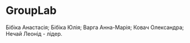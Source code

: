 # GroupLab
Бібіка Анастасія;
Бібіка Юлія;
Варга Анна-Марія;
Ковач Олександра;
Нечай Леонід - лідер.

